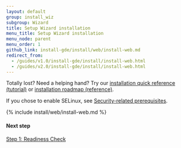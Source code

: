 ```yaml
---
layout: default 
group: install_wiz
subgroup: Wizard
title: Setup Wizard installation
menu_title: Setup Wizard installation
menu_node: parent
menu_order: 1
github_link: install-gde/install/web/install-web.md
redirect_from:
  - /guides/v1.0/install-gde/install/install-web.html
  - /guides/v2.0/install-gde/install/install-web.html
---
```


<div class="bs-callout bs-callout-tip">
  <p>Totally lost? Need a helping hand? Try our <a href="{{ site.gdeurl }}install-gde/install-quick-ref.html">installation quick reference (tutorial)</a> or <a href="{{ site.gdeurl }}install-gde/install-roadmap_part1.html">installation roadmap (reference)</a>.</p>
</div>

<div class="bs-callout bs-callout-tip">
  <p>If you chose to enable SELinux, see <a href="{{ site.gdeurl }}install-gde/prereq/security.html">Security-related prerequisites</a>.</p>
</div>

{% include install/web/install-web.md %}

#### Next step
<a href="{{ site.gdeurl }}install-gde/install/web/install-web_1-readiness.html">Step 1: Readiness Check</a>
